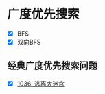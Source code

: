 

# 广度优先搜索

- [x] BFS
- [x] 双向BFS

## 经典广度优先搜索问题

- [x] [1036. 逃离大迷宫](https://leetcode-cn.com/problems/escape-a-large-maze)  
